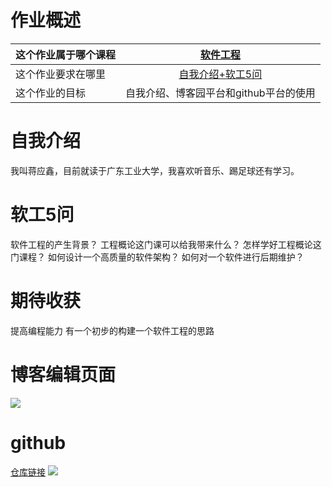# 作业概述
|这个作业属于哪个课程|<a href="https://edu.cnblogs.com/campus/gdgy/CSGrade21-34/join?id=CfDJ8DuWIYDefEVJtUW7VadsHY8L0KQPjcXXE-BjK84u5bI3dhwBdtMB3zwcBMGxjnAxbnOLh1tDPo0SVMjYiGoyOy-hJuOUEMznXA6Li571YpxzlisDGc3csbOB47MtZTjt5oOfT5nfXdtR52ISnFAvbXc">软件工程</a>| 
| :--- | :--: | 
|这个作业要求在哪里|<a href="https://edu.cnblogs.com/campus/gdgy/CSGrade21-34/homework/13024">自我介绍+软工5问</a>| 
|这个作业的目标|自我介绍、博客园平台和github平台的使用| 
# 自我介绍
我叫蒋应鑫，目前就读于广东工业大学，我喜欢听音乐、踢足球还有学习。
# 软工5问
软件工程的产生背景？
工程概论这门课可以给我带来什么？
怎样学好工程概论这门课程？
如何设计一个高质量的软件架构？
如何对一个软件进行后期维护？
# 期待收获
提高编程能力
有一个初步的构建一个软件工程的思路
# 博客编辑页面
![](https://img2023.cnblogs.com/blog/2967523/202309/2967523-20230906231654475-1899061352.png)
# github
[仓库链接](https://github.com/jiangyx111/jiangyx111)
![](https://img2023.cnblogs.com/blog/2967523/202309/2967523-20230906234757670-1567662574.png)
